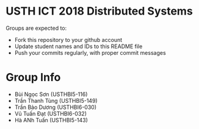 USTH ICT 2018 Distributed Systems
=====================================

Groups are expected to:

* Fork this repository to your github account
* Update student names and IDs to this README file
* Push your commits regularly, with proper commit messages

Group Info
=======================

* Bùi Ngọc Sơn (USTHBI5-116)
* Trần Thanh Tùng (USTHBI5-149)
* Trần Bảo Dương (USTHBI6-030)
* Vũ Tuấn Đạt (USTHBI6-032)
* Hà ANh Tuấn (USTHBI5-143)

